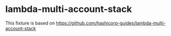# lambda-multi-account-stack

This fixture is based on https://github.com/hashicorp-guides/lambda-multi-account-stack
